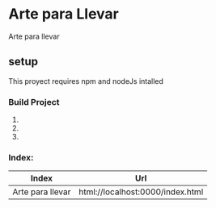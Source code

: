 # Arte para Llevar

Arte para llevar 

## setup

This proyect requires npm and nodeJs intalled

### Build Project

1.
2.
3.

### Index:

| Index | Url |
|------------|-------|
|Arte para llevar     | html://localhost:0000/index.html
